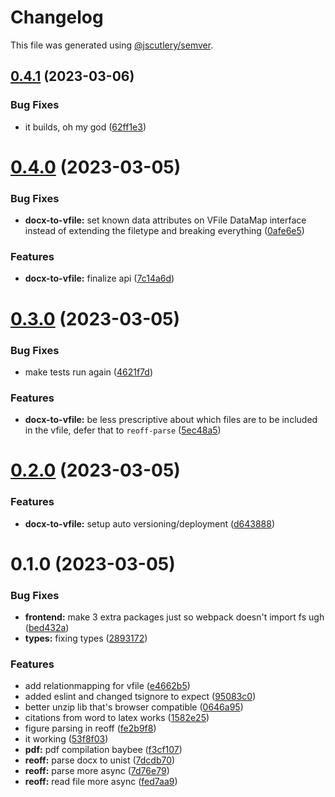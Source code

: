 # Changelog

This file was generated using [@jscutlery/semver](https://github.com/jscutlery/semver).

## [0.4.1](https://github.com/TrialAndErrorOrg/parsers/compare/docx-to-vfile-0.4.0...docx-to-vfile-0.4.1) (2023-03-06)


### Bug Fixes

* it builds, oh my god ([62ff1e3](https://github.com/TrialAndErrorOrg/parsers/commit/62ff1e37c3c778b56e7f889cc33fbd5c6aa522fd))



# [0.4.0](https://github.com/TrialAndErrorOrg/parsers/compare/docx-to-vfile-0.3.0...docx-to-vfile-0.4.0) (2023-03-05)


### Bug Fixes

* **docx-to-vfile:** set known data attributes on VFile DataMap interface instead of extending the filetype and breaking everything ([0afe6e5](https://github.com/TrialAndErrorOrg/parsers/commit/0afe6e5c51f6374856a1267e6895717998e72330))


### Features

* **docx-to-vfile:** finalize api ([7c14a6d](https://github.com/TrialAndErrorOrg/parsers/commit/7c14a6db76322c1e380f043b5742fa2abf289a0d))



# [0.3.0](https://github.com/TrialAndErrorOrg/parsers/compare/docx-to-vfile-0.2.0...docx-to-vfile-0.3.0) (2023-03-05)


### Bug Fixes

* make tests run again ([4621f7d](https://github.com/TrialAndErrorOrg/parsers/commit/4621f7df2454b9a4220d2eabcf6a3dbf8f61cae8))


### Features

* **docx-to-vfile:** be less prescriptive about which files are to be included in the vfile, defer that to `reoff-parse` ([5ec48a5](https://github.com/TrialAndErrorOrg/parsers/commit/5ec48a5e51a0c83dd24b65847950138a46049307))



# [0.2.0](https://github.com/TrialAndErrorOrg/parsers/compare/docx-to-vfile-0.1.0...docx-to-vfile-0.2.0) (2023-03-05)


### Features

* **docx-to-vfile:** setup auto versioning/deployment ([d643888](https://github.com/TrialAndErrorOrg/parsers/commit/d64388820517b4a584a7e34f7fce93c590ecc5de))



# 0.1.0 (2023-03-05)


### Bug Fixes

* **frontend:** make 3 extra packages just so webpack doesn't import fs ugh ([bed432a](https://github.com/TrialAndErrorOrg/parsers/commit/bed432acf70a7950d981fff2a5bce4a98a4440ff))
* **types:** fixing types ([2893172](https://github.com/TrialAndErrorOrg/parsers/commit/2893172ccf37ad1d12a35fea3ef61700bd24dafb))


### Features

* add relationmapping for vfile ([e4662b5](https://github.com/TrialAndErrorOrg/parsers/commit/e4662b5d38337ea06d97763ab32d0fd88ac95bad))
* added eslint and changed tsignore to expect ([95083c0](https://github.com/TrialAndErrorOrg/parsers/commit/95083c07fc19aeb3a4dc2fa0ecbb2597a86c11fa))
* better unzip lib that's browser compatible ([0646a95](https://github.com/TrialAndErrorOrg/parsers/commit/0646a95d32f7128dad3275b98892305136480bf6))
* citations from word to latex works ([1582e25](https://github.com/TrialAndErrorOrg/parsers/commit/1582e2553843505e3ddc2355676e0702418bbfdc))
* figure parsing in reoff ([fe2b9f8](https://github.com/TrialAndErrorOrg/parsers/commit/fe2b9f8e9eb1fb2421e3272dcc60fe2b871f2392))
* it working ([53f8f03](https://github.com/TrialAndErrorOrg/parsers/commit/53f8f038f89a6e64a64600b3e6cb8deb1717cda7))
* **pdf:** pdf compilation baybee ([f3cf107](https://github.com/TrialAndErrorOrg/parsers/commit/f3cf107193e3e015da3dc950736aa38e5803b5cd))
* **reoff:** parse docx to unist ([7dcdb70](https://github.com/TrialAndErrorOrg/parsers/commit/7dcdb7016a639e8af4eaeb25eaa3ff9927d21952))
* **reoff:** parse more async ([7d76e79](https://github.com/TrialAndErrorOrg/parsers/commit/7d76e7971401c5e89f742730dda3f4f780e3e093))
* **reoff:** read file more async ([fed7aa9](https://github.com/TrialAndErrorOrg/parsers/commit/fed7aa97af458404b04d805250ad5bfc348ee52c))
